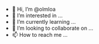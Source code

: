 - 👋 Hi, I’m @olmloa
- 👀 I’m interested in ...
- 🌱 I’m currently learning ...
- 💞️ I’m looking to collaborate on ...
- 📫 How to reach me ...

<!---
olmloa/olmloa is a ✨ special ✨ repository because its `README.md` (this file) appears on your GitHub profile.
You can click the Preview link to take a look at your changes.
--->
